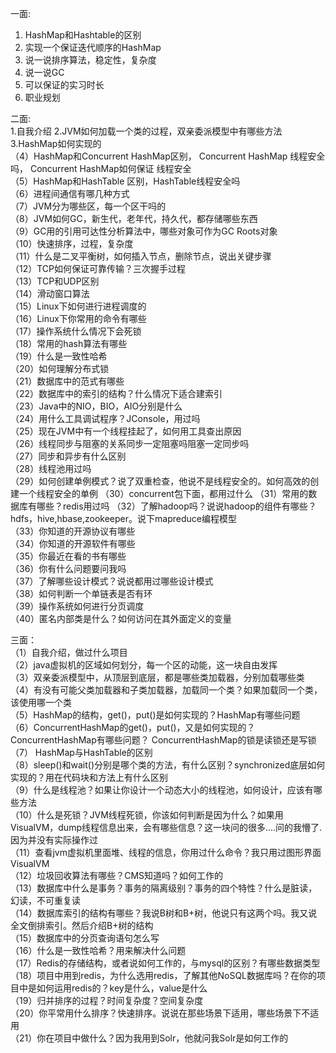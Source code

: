 一面:
  1. HashMap和Hashtable的区别 
  2. 实现一个保证迭代顺序的HashMap  
  3. 说一说排序算法，稳定性，复杂度
  4. 说一说GC
  5. 可以保证的实习时长
  6. 职业规划

二面:   
  1.自我介绍
  2.JVM如何加载一个类的过程，双亲委派模型中有哪些方法   
  3.HashMap如何实现的      
（4）HashMap和Concurrent HashMap区别， Concurrent HashMap 线程安全吗， Concurrent HashMap如何保证 线程安全        
（5）HashMap和HashTable 区别，HashTable线程安全吗        
（6）进程间通信有哪几种方式        
（7）JVM分为哪些区，每一个区干吗的       
（8）JVM如何GC，新生代，老年代，持久代，都存储哪些东西        
（9）GC用的引用可达性分析算法中，哪些对象可作为GC Roots对象     
（10）快速排序，过程，复杂度   
（11）什么是二叉平衡树，如何插入节点，删除节点，说出关键步骤   
（12）TCP如何保证可靠传输？三次握手过程    
（13）TCP和UDP区别   
（14）滑动窗口算法    
（15）Linux下如何进行进程调度的   
（16）Linux下你常用的命令有哪些   
（17）操作系统什么情况下会死锁    
（18）常用的hash算法有哪些    
（19）什么是一致性哈希    
（20）如何理解分布式锁    
（21）数据库中的范式有哪些    
（22）数据库中的索引的结构？什么情况下适合建索引   
（23）Java中的NIO，BIO，AIO分别是什么    
（24）用什么工具调试程序？JConsole，用过吗    
（25）现在JVM中有一个线程挂起了，如何用工具查出原因    
（26）线程同步与阻塞的关系同步一定阻塞吗阻塞一定同步吗    
（27）同步和异步有什么区别    
（28）线程池用过吗    
（29）如何创建单例模式？说了双重检查，他说不是线程安全的。如何高效的创建一个线程安全的单例
（30）concurrent包下面，都用过什么
（31）常用的数据库有哪些？redis用过吗
（32）了解hadoop吗？说说hadoop的组件有哪些？hdfs，hive,hbase,zookeeper。说下mapreduce编程模型    
（33）你知道的开源协议有哪些   
（34）你知道的开源软件有哪些   
（35）你最近在看的书有哪些    
（36）你有什么问题要问我吗    
（37）了解哪些设计模式？说说都用过哪些设计模式    
（38）如何判断一个单链表是否有环   
（39）操作系统如何进行分页调度    
（40）匿名内部类是什么？如何访问在其外面定义的变量    

三面：      
（1）自我介绍，做过什么项目    
（2）java虚拟机的区域如何划分，每一个区的动能，这一块自由发挥   
（3）双亲委派模型中，从顶层到底层，都是哪些类加载器，分别加载哪些类    
（4）有没有可能父类加载器和子类加载器，加载同一个类？如果加载同一个类，该使用哪一个类   
（5）HashMap的结构，get()，put()是如何实现的？HashMap有哪些问题    
（6）ConcurrentHashMap的get()，put()，又是如何实现的？ConcurrentHashMap有哪些问题？ ConcurrentHashMap的锁是读锁还是写锁   
（7） HashMap与HashTable的区别    
（8）sleep()和wait()分别是哪个类的方法，有什么区别？synchronized底层如何实现的？用在代码块和方法上有什么区别   
（9）什么是线程池？如果让你设计一个动态大小的线程池，如何设计，应该有哪些方法   
（10）什么是死锁？JVM线程死锁，你该如何判断是因为什么？如果用VisualVM，dump线程信息出来，会有哪些信息？这一块问的很多....问的我懵了. 因为并没有实际操作过     
（11）查看jvm虚拟机里面堆、线程的信息，你用过什么命令？我只用过图形界面VisualVM    
（12）垃圾回收算法有哪些？CMS知道吗？如何工作的    
（13）数据库中什么是事务？事务的隔离级别？事务的四个特性？什么是脏读，幻读，不可重复读    
（14）数据库索引的结构有哪些？我说B树和B+树，他说只有这两个吗。我又说全文倒排索引。然后介绍B+树的结构    
（15）数据库中的分页查询语句怎么写    
（16）什么是一致性哈希？用来解决什么问题   
（17）Redis的存储结构，或者说如何工作的，与mysql的区别？有哪些数据类型   
（18）项目中用到redis，为什么选用redis，了解其他NoSQL数据库吗？在你的项目中是如何运用redis的？key是什么，value是什么   
（19）归并排序的过程？时间复杂度？空间复杂度   
（20）你平常用什么排序？快速排序。说说在那些场景下适用，哪些场景下不适用   
（21）你在项目中做什么？因为我用到Solr，他就问我Solr是如何工作的      
